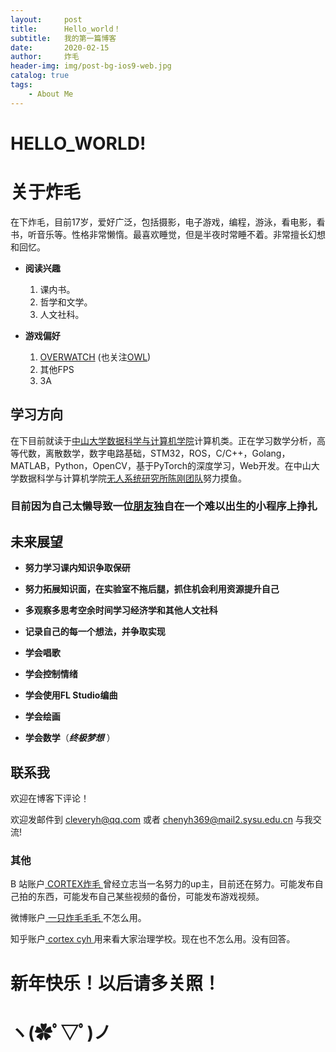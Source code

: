 ```yaml
---
layout:     post
title:      Hello_world！
subtitle:   我的第一篇博客
date:       2020-02-15
author:     炸毛
header-img: img/post-bg-ios9-web.jpg
catalog: true
tags:
    - About Me
---
```

# HELLO_WORLD!



# 关于炸毛

在下炸毛，目前17岁，爱好广泛，包括摄影，电子游戏，编程，游泳，看电影，看书，听音乐等。性格非常懒惰。最喜欢睡觉，但是半夜时常睡不着。非常擅长幻想和回忆。

- **阅读兴趣**
  1. 课内书。
  2. 哲学和文学。
  3. 人文社科。

- **游戏偏好**
  1. [OVERWATCH](https://ow.blizzard.cn/home) (也关注[OWL](https://www.overwatchleague.cn/zh-cn))
  2. 其他FPS
  3. 3A



## 学习方向

在下目前就读于[中山大学](http://www.sysu.edu.cn/)[数据科学与计算机学院](http://sdcs.sysu.edu.cn/)计算机类。正在学习数学分析，高等代数，离散数学，数字电路基础，STM32，ROS，C/C++，Golang，MATLAB，Python，OpenCV，基于PyTorch的深度学习，Web开发。在中山大学数据科学与计算机学院[无人系统研究所](https://www.usilab.cn/)[陈刚团队](https://www.usilab.cn/team/chengang/)努力摸鱼。

### 目前因为自己太懒导致一位[朋友](https://whaohan.github.io/about/)独自在一个难以出生的小程序上挣扎


## 未来展望

- **努力学习课内知识争取保研**
- **努力拓展知识面，在实验室不拖后腿，抓住机会利用资源提升自己**
- **多观察多思考空余时间学习经济学和其他人文社科**
- **记录自己的每一个想法，并争取实现**

- **学会唱歌**
- **学会控制情绪**
- **学会使用FL Studio编曲**
- **学会绘画**

- **学会数学**（***终极梦想*** ）

## 联系我

欢迎在博客下评论！  

欢迎发邮件到  [cleveryh@qq.com](mailto:cleveryh@qq.com)  或者  [chenyh369@mail2.sysu.edu.cn](mailto:chenyh369@mail2.sysu.edu.cn) 与我交流!

### 其他

B 站账户[ CORTEX炸毛 ](https://space.bilibili.com/81640939/video) 曾经立志当一名努力的up主，目前还在努力。可能发布自己拍的东西，可能发布自己某些视频的备份，可能发布游戏视频。   

微博账户[ 一只炸毛毛毛 ](https://weibo.com/5843078173/profile?topnav=1&wvr=6&is_all=1&sudaref=account.weibo.com&display=0&retcode=6102) 不怎么用。

知乎账户[ cortex cyh ](https://www.zhihu.com/people/cyhhh-81) 用来看大家治理学校。现在也不怎么用。没有回答。

# 新年快乐！以后请多关照！

# ヽ(✿ﾟ▽ﾟ)ノ
